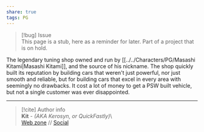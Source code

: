 ```yaml
---  
share: true  
tags: PG  
---  
```

> [!bug] Issue  
> This page is a stub, here as a reminder for later. Part of a project that is on hold.  
  
The legendary tuning shop owned and run by [[../../Characters/PG/Masashi Kitami|Masashi Kitami]], and the source of his nickname. The shop quickly built its reputation by building cars that weren't just powerful, nor just smooth and reliable, but for building cars that excel in every area with seemingly no drawbacks. It cost a lot of money to get a PSW built vehicle, but not a single customer was ever disappointed.  
  
-----  
> [!cite] Author info  
> **Kit** - *(AKA Kerosyn, or QuickFastly)*\  
> [Web zone](https://kerosyn.link) // [Social](https://a.tripulse.link/@kit)